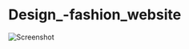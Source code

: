 # Design_-fashion_website
![Screenshot](https://user-images.githubusercontent.com/53143114/116798556-0d2faa80-aaf1-11eb-9b8d-e92932c443f3.jpeg)
